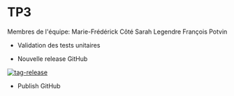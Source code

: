 # TP3
Membres de l'équipe:
Marie-Frédérick Côté
Sarah Legendre
François Potvin

- Validation des tests unitaires



- Nouvelle release GitHub

[![tag-release](https://github.com/saraLEGEND/tp3foodtruck/actions/workflows/release.yml/badge.svg)](https://github.com/saraLEGEND/tp3foodtruck/actions/workflows/release.yml)

- Publish GitHub


